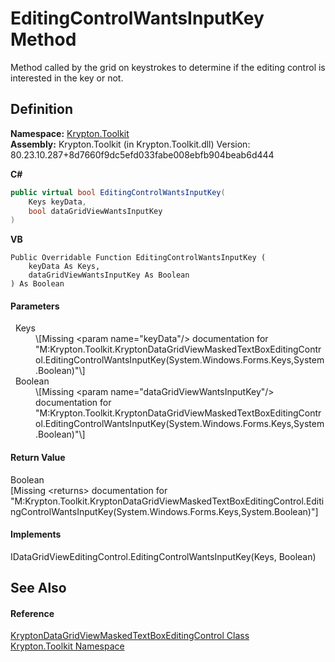 # EditingControlWantsInputKey Method


Method called by the grid on keystrokes to determine if the editing control is interested in the key or not.



## Definition
**Namespace:** <a href="79d2eac2-21f4-54ff-7552-b20c33c30600.md">Krypton.Toolkit</a>  
**Assembly:** Krypton.Toolkit (in Krypton.Toolkit.dll) Version: 80.23.10.287+8d7660f9dc5efd033fabe008ebfb904beab6d444

**C#**
``` C#
public virtual bool EditingControlWantsInputKey(
	Keys keyData,
	bool dataGridViewWantsInputKey
)
```
**VB**
``` VB
Public Overridable Function EditingControlWantsInputKey ( 
	keyData As Keys,
	dataGridViewWantsInputKey As Boolean
) As Boolean
```



#### Parameters
<dl><dt>  Keys</dt><dd>\[Missing &lt;param name="keyData"/&gt; documentation for "M:Krypton.Toolkit.KryptonDataGridViewMaskedTextBoxEditingControl.EditingControlWantsInputKey(System.Windows.Forms.Keys,System.Boolean)"\]</dd><dt>  Boolean</dt><dd>\[Missing &lt;param name="dataGridViewWantsInputKey"/&gt; documentation for "M:Krypton.Toolkit.KryptonDataGridViewMaskedTextBoxEditingControl.EditingControlWantsInputKey(System.Windows.Forms.Keys,System.Boolean)"\]</dd></dl>

#### Return Value
Boolean  
\[Missing &lt;returns&gt; documentation for "M:Krypton.Toolkit.KryptonDataGridViewMaskedTextBoxEditingControl.EditingControlWantsInputKey(System.Windows.Forms.Keys,System.Boolean)"\]

#### Implements
IDataGridViewEditingControl.EditingControlWantsInputKey(Keys, Boolean)  


## See Also


#### Reference
<a href="456849ff-f62a-aabf-5b8b-1a805e76e898.md">KryptonDataGridViewMaskedTextBoxEditingControl Class</a>  
<a href="79d2eac2-21f4-54ff-7552-b20c33c30600.md">Krypton.Toolkit Namespace</a>  
